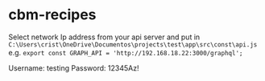 # cbm-recipes
Select network Ip address from your api server and put in `C:\Users\crist\OneDrive\Documentos\projects\test\app\src\const\api.js`
e.g. `export const GRAPH_API = 'http://192.168.18.22:3000/graphql';`

Username: testing
Password: 12345Az!

